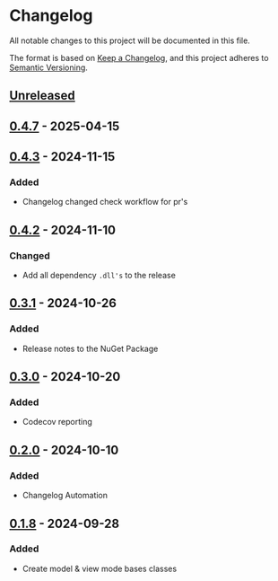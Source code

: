 # Changelog

All notable changes to this project will be documented in this file.

The format is based on [Keep a Changelog](https://keepachangelog.com/en/1.1.0/),
and this project adheres to [Semantic Versioning](https://semver.org/spec/v2.0.0.html).

## [Unreleased]

## [0.4.7] - 2025-04-15

## [0.4.3] - 2024-11-15

### Added

- Changelog changed check workflow for pr's

## [0.4.2] - 2024-11-10

### Changed

- Add all dependency `.dll's` to the release

## [0.3.1] - 2024-10-26

### Added

- Release notes to the NuGet Package

## [0.3.0] - 2024-10-20

### Added

- Codecov reporting

## [0.2.0] - 2024-10-10

### Added

- Changelog Automation

## [0.1.8] - 2024-09-28

### Added

- Create model & view mode bases classes

[Unreleased]: https://github.com/TJC-Tools/TJC.MVVM/compare/v0.4.7...HEAD

[0.4.7]: https://github.com/TJC-Tools/TJC.MVVM/compare/v0.4.6...v0.4.7

[0.4.6]: https://github.com/TJC-Tools/TJC.MVVM/compare/v0.4.5...v0.4.6

[0.4.5]: https://github.com/TJC-Tools/TJC.MVVM/compare/v0.4.4...v0.4.5

[0.4.4]: https://github.com/TJC-Tools/TJC.MVVM/compare/v0.4.3...v0.4.4

[0.4.3]: https://github.com/TJC-Tools/TJC.MVVM/compare/v0.4.2...v0.4.3

[0.4.2]: https://github.com/TJC-Tools/TJC.MVVM/compare/v0.4.1...v0.4.2

[0.4.1]: https://github.com/TJC-Tools/TJC.MVVM/compare/v0.4.0...v0.4.1

[0.4.0]: https://github.com/TJC-Tools/TJC.MVVM/compare/v0.3.1...v0.4.0

[0.3.1]: https://github.com/TJC-Tools/TJC.MVVM/compare/v0.3.0...v0.3.1

[0.3.0]: https://github.com/TJC-Tools/TJC.MVVM/compare/v0.2.2...v0.3.0

[0.2.2]: https://github.com/TJC-Tools/TJC.MVVM/compare/v0.2.1...v0.2.2

[0.2.1]: https://github.com/TJC-Tools/TJC.MVVM/compare/v0.2.0...v0.2.1

[0.2.0]: https://github.com/TJC-Tools/TJC.MVVM/compare/v0.1.8...v0.2.0

[0.1.8]: https://github.com/TJC-Tools/TJC.MVVM/releases/tag/v0.1.8

